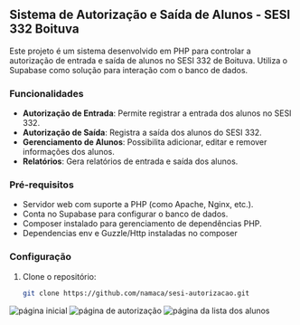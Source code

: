 ## Sistema de Autorização e Saída de Alunos - SESI 332 Boituva

Este projeto é um sistema desenvolvido em PHP para controlar a autorização de entrada e saída de alunos no SESI 332 de Boituva. Utiliza o Supabase como solução para interação com o banco de dados.

### Funcionalidades

- **Autorização de Entrada**: Permite registrar a entrada dos alunos no SESI 332.
- **Autorização de Saída**: Registra a saída dos alunos do SESI 332.
- **Gerenciamento de Alunos**: Possibilita adicionar, editar e remover informações dos alunos.
- **Relatórios**: Gera relatórios de entrada e saída dos alunos.

### Pré-requisitos

- Servidor web com suporte a PHP (como Apache, Nginx, etc.).
- Conta no Supabase para configurar o banco de dados.
- Composer instalado para gerenciamento de dependências PHP.
- Dependencias env e Guzzle/Http instaladas no composer

### Configuração

1. Clone o repositório:

   ```bash
   git clone https://github.com/namaca/sesi-autorizacao.git

![página inicial](https://i.imgur.com/pbP4blV.png)
![página de autorização](https://i.imgur.com/PvSRfBJ.png)
![página da lista dos alunos](https://i.imgur.com/udN8ptC.png)
